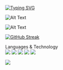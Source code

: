 
[![Typing SVG](https://readme-typing-svg.demolab.com/?lines=Greetings,+my+name+is+Danny!;and+I+am+a+Software+Developer!;Thank+you+for+stopping+by+:3)](https://git.io/typing-svg)
<!-- This is the blue guy typing -->
![Alt Text](https://media.giphy.com/media/xUA7bdpLxQhsSQdyog/giphy.gif)
<!-- This is the chicken typing -->
<!-- ![Alt Text](https://media.giphy.com/media/RbDKaczqWovIugyJmW/giphy.gif) -->
![Alt Text](https://media.giphy.com/media/10zxDv7Hv5RF9C/giphy.gif)
<!-- GITHUB STREAKS-->
[![GitHub Streak](https://streak-stats.demolab.com?user=nightzillla&theme=tokyonight_duo&hide_border=true)](https://git.io/streak-stats)


Languages & Technology<br>
<img src="https://img.shields.io/badge/HTML5-E34F26?style=for-the-badge&logo=html5&logoColor=white"/>
<img src="https://img.shields.io/badge/CSS3-1572B6?style=for-the-badge&logo=css3&logoColor=white"/>
<img src="https://img.shields.io/badge/JavaScript-323330?style=for-the-badge&logo=javascript&logoColor=F7DF1E"/>
<img src="https://img.shields.io/badge/Adobe%20Photoshop-31A8FF?style=for-the-badge&logo=Adobe%20Photoshop&logoColor=black"/>
<img src="https://img.shields.io/badge/firebase-ffca28?style=for-the-badge&logo=firebase&logoColor=black"/>



<a href="https://www.linkedin.com/in/danny-nguyen-nightzillla/" rel="nofollow">
    <img src="https://camo.githubusercontent.com/a493f6833f99fb3c85788d6d9305e6b7a42b838e5ee5d138fd9a8214a7e77472/68747470733a2f2f696d672e736869656c64732e696f2f62616467652f6c696e6b6564696e2d2532333030373742352e7376673f267374796c653d666f722d7468652d6261646765266c6f676f3d6c696e6b6564696e266c6f676f436f6c6f723d7768697465" data-canonical-src="https://img.shields.io/badge/linkedin-%230077B5.svg?&amp;style=for-the-badge&amp;logo=linkedin&amp;logoColor=white" style="max-width: 100%;">
  </a>

